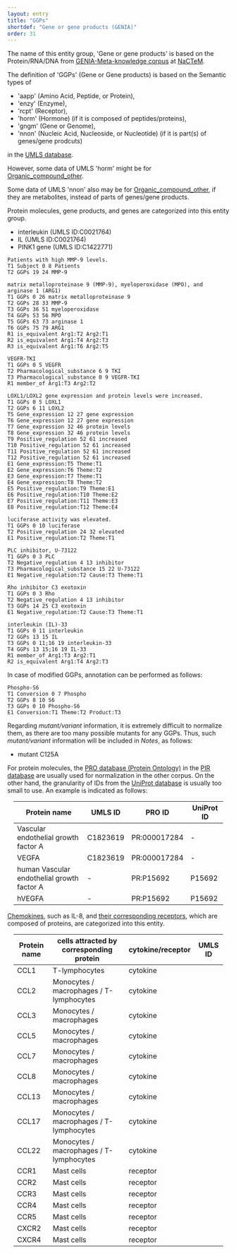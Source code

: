 ```yaml
---
layout: entry
title: "GGPs"
shortdef: "Gene or gene products (GENIA)"
order: 31
---
```


The name of this entity group, 'Gene or gene products' is based on the Protein/RNA/DNA from <a href="http://www.nactem.ac.uk/meta-knowledge/">GENIA-Meta-knowledge corpus</a> at <a href="http://www.nactem.ac.uk/">NaCTeM</a>.

<!--
This entity is based on 
<a href="https://www.uniprot.org/">UniProt</a> database and <a href="https://pir.georgetown.edu/pro/"> PIR ontology</a>.
-->

The definition of 'GGPs' (Gene or Gene products) is based on the Semantic types of 
- 'aapp' (Amino Acid, Peptide, or Protein), 
- 'enzy' (Enzyme),
- 'rcpt' (Receptor), 
- 'horm' (Hormone) (if it is composed of peptides/proteins),
- 'gngm' (Gene or Genome),
- 'nnon' (Nucleic Acid, Nucleoside, or Nucleotide) (if it is part(s) of genes/gene prodcuts)

in the <a href="https://www.nlm.nih.gov/research/umls/">UMLS database</a>.

However, some data of UMLS 'horm' might be for [Organic_compound_other]().

Some data of UMLS 'nnon' also may be for [Organic_compound_other](), if they are metabolites, instead of parts of genes/gene products.

Protein molecules, gene products, and genes are categorized into this entity group.
- interleukin (UMLS ID:C0021764)
- IL (UMLS ID:C0021764)
- PINK1 gene (UMLS ID:C1422771)

~~~ ann
Patients with high MMP-9 levels.
T1 Subject 0 8 Patients
T2 GGPs 19 24 MMP-9
~~~

~~~ ann
matrix metalloproteinase 9 (MMP-9), myeloperoxidase (MPO), and arginase 1 (ARG1)
T1 GGPs 0 26 matrix metalloproteinase 9
T2 GGPs 28 33 MMP-9
T3 GGPs 36 51 myeloperoxidase
T4 GGPs 53 56 MPO
T5 GGPs 63 73 arginase 1
T6 GGPs 75 79 ARG1
R1 is_equivalent Arg1:T2 Arg2:T1
R2 is_equivalent Arg1:T4 Arg2:T3
R3 is_equivalent Arg1:T6 Arg2:T5
~~~
~~~ ann
VEGFR-TKI
T1 GGPs 0 5 VEGFR
T2 Pharmacological_substance 6 9 TKI
T3 Pharmacological_substance 0 9 VEGFR-TKI
R1 member_of Arg1:T3 Arg2:T2
~~~

~~~ ann
LOXL1/LOXL2 gene expression and protein levels were increased.
T1 GGPs 0 5 LOXL1
T2 GGPs 6 11 LOXL2
T5 Gene_expression 12 27 gene expression
T6 Gene_expression 12 27 gene expression
T7 Gene_expression 32 46 protein levels
T8 Gene_expression 32 46 protein levels
T9 Positive_regulation 52 61 increased
T10 Positive_regulation 52 61 increased
T11 Positive_regulation 52 61 increased
T12 Positive_regulation 52 61 increased
E1 Gene_expression:T5 Theme:T1
E2 Gene_expression:T6 Theme:T2
E3 Gene_expression:T7 Theme:T1
E4 Gene_expression:T8 Theme:T2
E5 Positive_regulation:T9 Theme:E1
E6 Positive_regulation:T10 Theme:E2
E7 Positive_regulation:T11 Theme:E3
E8 Positive_regulation:T12 Theme:E4
~~~

<!-- corrected 
~~~ ann
LOXL1/LOXL2 gene expression and protein levels were increased.
T1 GGPs 0 5;12 16 LOXL1 gene
T2 GGPs 6 16 LOXL2 gene
T3 GGPs 0 5;32 39 LOXL1 protein
T4 GGPs 6 11;32 39 LOXL2 protein
T5 Gene_expression 12 27 gene expression
T6 Gene_expression 12 27 gene expression
T7 Gene_expression 32 46 protein levels
T8 Gene_expression 32 46 protein levels
T9 Positive_regulation 52 61 increased
T10 Positive_regulation 52 61 increased
T11 Positive_regulation 52 61 increased
T12 Positive_regulation 52 61 increased
E1 Gene_expression:T5 Theme:T1
E2 Gene_expression:T6 Theme:T2
E3 Gene_expression:T7 Theme:T3
E4 Gene_expression:T8 Theme:T4
E5 Positive_regulation:T9 Theme:E1
E6 Positive_regulation:T10 Theme:E2
E7 Positive_regulation:T11 Theme:E3
E8 Positive_regulation:T12 Theme:E4
~~~
-->

~~~ ann
luciferase activity was elevated.
T1 GGPs 0 10 luciferase
T2 Positive_regulation 24 32 elevated
E1 Positive_regulation:T2 Theme:T1
~~~

~~~ ann
PLC inhibitor, U-73122
T1 GGPs 0 3 PLC
T2 Negative_regulation 4 13 inhibitor
T3 Pharmacological_substance 15 22 U-73122
E1 Negative_regulation:T2 Cause:T3 Theme:T1
~~~
~~~ ann
Rho inhibitor C3 exotoxin
T1 GGPs 0 3 Rho
T2 Negative_regulation 4 13 inhibitor
T3 GGPs 14 25 C3 exotoxin
E1 Negative_regulation:T2 Cause:T3 Theme:T1
~~~
~~~ ann
interleukin (IL)-33
T1 GGPs 0 11 interleukin
T2 GGPs 13 15 IL
T3 GGPs 0 11;16 19 interleukin-33
T4 GGPs 13 15;16 19 IL-33
R1 member_of Arg1:T3 Arg2:T1
R2 is_equivalent Arg1:T4 Arg2:T3
~~~

In case of modified GGPs, annotation can be performed as follows:
~~~ ann
Phospho-S6
T1 Conversion 0 7 Phospho
T2 GGPs 8 10 S6
T3 GGPs 0 10 Phospho-S6
E1 Conversion:T1 Theme:T2 Product:T3
~~~

Regarding *mutant/variant* information, it is extremely difficult to normalize them, as there are too many possible mutants for any GGPs. Thus, such *mutant/variant* information will be included in *Notes*, as follows:

- mutant C125A


For protein molecules, the <a href="https://proconsortium.org/pro/pro.shtml">PRO database (Protein Ontology)</a> in the <a href="https://proteininformationresource.org/">PIR database</a> are usually used for normalization in the other corpus.
On the other hand, the granularity of IDs from the <a href="https://www.uniprot.org/">UniProt database</a> is usually too small to use.
An example is indicated as follows:

<div style="margin:1em" markdown="1">

| Protein name |  UMLS ID    |      PRO ID      | UniProt ID |
|--------------|-------------|------------------|------------|
| Vascular endothelial growth factor A | C1823619 | PR:000017284 | - |
| VEGFA | C1823619 | PR:000017284 | - |
| human Vascular endothelial growth factor A | - | PR:P15692 | P15692 |
| hVEGFA | - | PR:P15692 | P15692 |

</div>

<a href="https://en.wikipedia.org/wiki/Chemokine">Chemokines</a>, such as IL-8, and <a href="https://en.wikipedia.org/wiki/Chemokine_receptor">their corresponding receptors</a>, which are composed of proteins, are categorized into this entity.

<div style="margin:1em" markdown="1">

| Protein name |  cells attracted by corresponding protein   | cytokine/receptor      | UMLS ID |
|--------------|----------------------|------------------|------------|
| CCL1   | T-lymphocytes  |  cytokine  | |
| CCL2   | Monocytes / macrophages / T-lymphocytes  |  cytokine  | |
| CCL3   | Monocytes / macrophages  |  cytokine  | |
| CCL5   | Monocytes / macrophages  |  cytokine  | |
| CCL7   | Monocytes / macrophages  |  cytokine  | |
| CCL8   | Monocytes / macrophages  |  cytokine  | |
| CCL13  | Monocytes / macrophages  |  cytokine  | |
| CCL17  | Monocytes / macrophages / T-lymphocytes  |  cytokine  | |
| CCL22  | Monocytes / macrophages / T-lymphocytes  |  cytokine  | |
| CCR1   | Mast cells   | receptor  | |
| CCR2   | Mast cells   | receptor  | |
| CCR3   | Mast cells   | receptor  | |
| CCR4   | Mast cells   | receptor  | |
| CCR5   | Mast cells   | receptor  | |
| CXCR2  | Mast cells   | receptor  | | 
| CXCR4  | Mast cells   | receptor  | |

</div>

<!-- details -->
